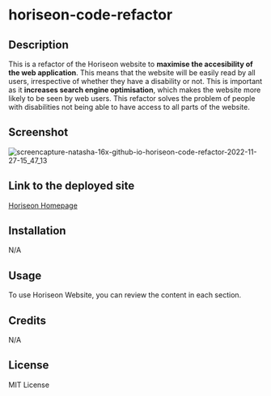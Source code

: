 # horiseon-code-refactor
## Description 

This is a refactor of the Horiseon website to **maximise the accesibility of the web application**. This means that the website will be easily read by all users, irrespective of whether they have a disability or not. This is important as it **increases search engine optimisation**, which makes the website more likely to be seen by web users. This refactor solves the problem of people with disabilities not being able to have access to all parts of the website. 

## Screenshot
![screencapture-natasha-16x-github-io-horiseon-code-refactor-2022-11-27-15_47_13](https://user-images.githubusercontent.com/117946316/204144532-71475599-0202-48d7-b3bf-94a2f97c8fdc.png)


## Link to the deployed site
[Horiseon Homepage](https://natasha-16x.github.io/horiseon-code-refactor/)

## Installation
N/A

## Usage 
To use Horiseon Website, you can review the content in each section.

## Credits
N/A

## License 
MIT License

